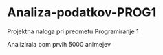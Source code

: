 # Analiza-podatkov-PROG1
Projektna naloga pri predmetu Programiranje 1

Analizirala bom prvih 5000 animejev
